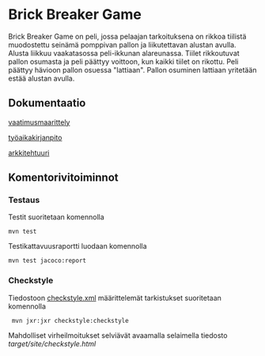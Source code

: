 # Brick Breaker Game

Brick Breaker Game on peli, jossa pelaajan tarkoituksena on rikkoa tiilistä muodostettu seinämä pomppivan pallon ja liikutettavan alustan avulla. Alusta liikkuu vaakatasossa peli-ikkunan alareunassa. Tiilet rikkoutuvat pallon osumasta ja peli päättyy voittoon, kun kaikki tiilet on rikottu. Peli päättyy hävioon pallon osuessa "lattiaan". Pallon osuminen lattiaan yritetään estää alustan avulla. 

## Dokumentaatio

[vaatimusmaarittely](https://github.com/danieladasilva/otm-harjoitustyo/blob/master/dokumentointi/vaatimusmaarittely.md)

[työaikakirjanpito](https://github.com/danieladasilva/otm-harjoitustyo/blob/master/dokumentointi/työaikakirjanpito.md)

[arkkitehtuuri](https://github.com/danieladasilva/otm-harjoitustyo/blob/master/dokumentointi/arkkitehtuuri.md)


## Komentorivitoiminnot

### Testaus

Testit suoritetaan komennolla
```
mvn test
```
Testikattavuusraportti luodaan komennolla
```
mvn test jacoco:report
```
### Checkstyle

Tiedostoon [checkstyle.xml](https://github.com/mluukkai/OtmTodoApp/blob/master/checkstyle.xml) määrittelemät tarkistukset suoritetaan komennolla

```
 mvn jxr:jxr checkstyle:checkstyle
```

Mahdolliset virheilmoitukset selviävät avaamalla selaimella tiedosto _target/site/checkstyle.html_
